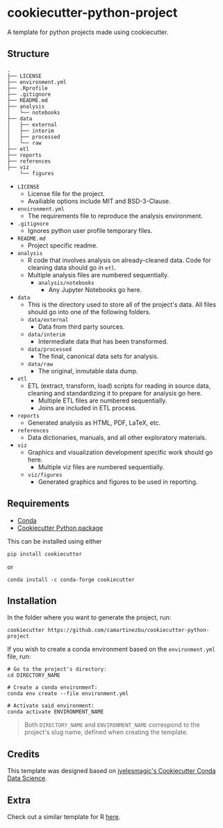 # cookiecutter-python-project
A template for python projects made using cookiecutter.
## Structure

    .
    ├── LICENSE
    ├── environment.yml
    ├── .Rprofile
    ├── .gitignore
    ├── README.md
    ├── analysis
    │   └── notebooks
    ├── data
    │   ├── external
    │   ├── interim
    │   ├── processed
    │   └── raw
    ├── etl
    ├── reports
    ├── references
    ├── viz
        └── figures

- `LICENSE`
  - License file for the project.
  - Availiable options include MIT and BSD-3-Clause.
- `environment.yml`
  - The requirements file to reproduce the analysis environment. 
- `.gitignore`
  - Ignores python user profile temporary files.
- `README.md`
  - Project specific readme.
- `analysis`
  - R code that involves analysis on already-cleaned data. Code for cleaning data should go in `etl`.
  - Multiple analysis files are numbered sequentially.
    - `analysis/notebooks`
      - Any Jupyter Notebooks go here.
- `data`
  - This is the directory used to store all of the project's data. All files should go into one of the following folders.
  - `data/external`
    - Data from third party sources.
  - `data/interim`
    - Intermediate data that has been transformed.
  - `data/processed`
    - The final, canonical data sets for analysis.
  - `data/raw`
    - The original, inmutable data dump.
- `etl`
  - ETL (extract, transform, load) scripts for reading in source data, cleaning and standardizing it to prepare for analysis go here.
    - Multiple ETL files are numbered sequentially.
    - Joins are included in ETL process.
- `reports`
  - Generated analysis as HTML, PDF, LaTeX, etc.
- `references`
  - Data dictionaries, manuals, and all other exploratory materials.
- `viz`
  - Graphics and visualization development specific work should go here.
    - Multiple viz files are numbered sequentially.
  - `viz/figures`
    - Generated graphics and figures to be used in reporting.


## Requirements

- [Conda](https://docs.conda.io/projects/conda/en/latest/user-guide/install/index.html)
- [Cookiecutter Python package](https://cookiecutter.readthedocs.io/en/latest/installation.html)

This can be installed using either

```shell
pip install cookiecutter
```

or

```shell
conda install -c conda-forge cookiecutter
```

## Installation

In the folder where you want to generate the project, run:

```shell
cookiecutter https://github.com/camartinezbu/cookiecutter-python-project
```

If you wish to create a conda environment based on the `environment.yml` file, run:

```shell
# Go to the project's directory:
cd DIRECTORY_NAME

# Create a conda environmenT:
conda env create --file environment.yml

# Activate said environment:
conda activate ENVIRONMENT_NAME
```

> Both `DIRECTORY_NAME` and `ENVIRONMENT_NAME` correspond to the project's slug name, defined when creating the template.

## Credits

This template was designed based on [jvelesmagic's Cookiecutter Conda Data Science](https://github.com/jvelezmagic/cookiecutter-conda-data-science).

## Extra

Check out a similar template for R [here](https://github.com/camartinezbu/cookiecutter-r-project).
